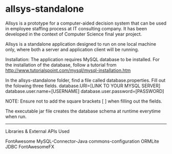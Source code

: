# allsys-standalone
Allsys is a prototype for a computer-aided decision system that can be used in employee staffing process at IT consulting company. It has been developed in the context of Computer Science final year project.

Allsys is a standalone application designed to run on one local machine only, where both a server and application client will be running.

Installation:
The application requires MySQL database to be installed.
For the installation of the database, follow a tutorial from http://www.tutorialspoint.com/mysql/mysql-installation.htm

In the allsys-standalone folder, find a file called database.properties. Fill out the folowing three fields.
database.URI=[LINK TO YOUR MYSQL SERVER]
database.user.name=[USERNAME]
database.user.password=[PASSWORD]

NOTE: Ensure not to add the square brackets [ ] when filling out the fields.

The executable jar file creates the database schema at runtime everytime when run.

*****************************************************************
Libraries & External APIs Used

FontAwesome
MySQL-Connector-Java
commons-configuration
ORMLite JDBC
FontAwesomeFX